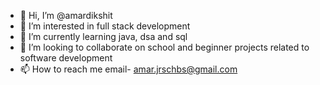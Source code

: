 - 👋 Hi, I’m @amardikshit
- 👀 I’m interested in full stack development
- 🌱 I’m currently learning java, dsa and sql
- 💞️ I’m looking to collaborate on school  and beginner projects related to software development
- 📫 How to reach me email- amar.jrschbs@gmail.com

<!---
amardikshit/amardikshit is a ✨ special ✨ repository because its `README.md` (this file) appears on your GitHub profile.
You can click the Preview link to take a look at your changes.
--->
